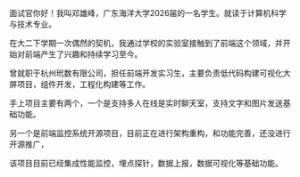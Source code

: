 面试官你好！我叫邓雄峰，广东海洋大学2026届的一名学生。就读于计算机科学与技术专业。

在大二下学期一次偶然的契机，我通过学校的实验室接触到了前端这个领域，并开始对前端产生了兴趣和持续学习至今。

曾就职于杭州玳数有限公司，担任前端开发实习生，主要负责低代码构建可视化大屏项目，组件开发，工程化构建等工作。

手上项目主要有两个，一个是支持多人在线是实时聊天室，支持文字和图片发送基础功能。

另一个是前端监控系统开源项目，目前正在进行架构重构，和功能完善，还没进行开源推广，

该项目目前已经集成性能监控，埋点探针，数据上报，数据可视化等基础功能。

